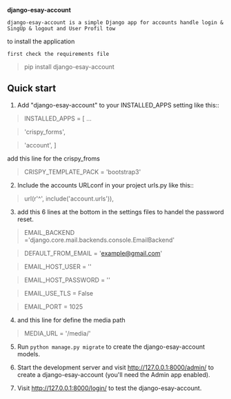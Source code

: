 
**django-esay-account**


 `django-esay-account is a simple Django app for accounts handle login & SingUp & logout and User Profil tow`

to install the application


`first check the requirements file`

>pip install django-esay-account



Quick start
-----------

1. Add "django-esay-account" to your INSTALLED_APPS setting like this::

>    INSTALLED_APPS = [
>        ...


>    'crispy_forms',


>    'account',
>    ]
  
  
  add this line for the crispy_froms



>	CRISPY_TEMPLATE_PACK = 'bootstrap3'

2. Include the accounts URLconf in your project urls.py like this::

>   url(r'^', include('account.urls')),
    
3. add this 6 lines at the bottom in the settings files to handel the password reset.


 >EMAIL_BACKEND ='django.core.mail.backends.console.EmailBackend' 
	
 >DEFAULT_FROM_EMAIL = 'example@gmail.com'
	
 >EMAIL_HOST_USER = ''
	
 >EMAIL_HOST_PASSWORD = ''
	
 >EMAIL_USE_TLS = False 
	
 >EMAIL_PORT = 1025

4. and this line for define the media path

>MEDIA_URL = '/media/'

5. Run `python manage.py migrate` to create the django-esay-account models.

6. Start the development server and visit http://127.0.0.1:8000/admin/
   to create a django-esay-account (you'll need the Admin app enabled).

7. Visit http://127.0.0.1:8000/login/ to test the  django-esay-account.
